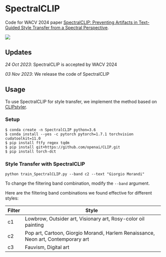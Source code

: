 # SpectralCLIP
Code for WACV 2024 paper [SpectralCLIP: Preventing Artifacts in Text-Guided Style Transfer from a Spectral Perspective](https://arxiv.org/pdf/2303.09270.pdf).

![](images/teaser.png)

## Updates
_24 Oct 2023_: SpectralCLIP is accepted by WACV 2024

_03 Nov 2023_: We release the code of SpectralCLIP


## Usage 

To use SpectralCLIP for style transfer, we implement the method based on [CLIPstyler](https://github.com/cyclomon/CLIPstyler).

### Setup
```
$ conda create -n SpectralCLIP python=3.6
$ conda install --yes -c pytorch pytorch=1.7.1 torchvision cudatoolkit=11.0
$ pip install ftfy regex tqdm
$ pip install git+https://github.com/openai/CLIP.git
$ pip install torch-dct
```

### Style Transfer with SpectralCLIP

```
python train_SpectralCLIP.py --band c2 --text "Giorgio Morandi"
```
To change the filtering band combination, modify the ```--band``` argument.

Here are the filtering band combinations we found effective for different styles:

|Filter | Style |
|---|---|
| c1  |  Lowbrow, Outsider art, Visionary art, Rosy-color oil painting |
| c2  |  Pop art, Cartoon, Giorgio Morandi, Harlem Renaissance, Neon art, Contemporary art|
| c3  |  Fauvism, Digital art|

